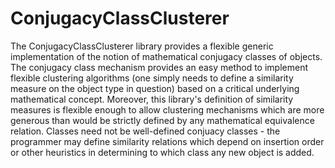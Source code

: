 # ConjugacyClassClusterer
The ConjugacyClassClusterer library provides a flexible generic implementation of the notion of mathematical conjugacy classes of objects. The conjugacy class mechanism provides an easy method to implement flexible clustering algorithms (one simply needs to define a similarity measure on the object type in question) based on a critical underlying mathematical concept. Moreover, this library's definition of similarity measures is flexible enough to allow clustering mechanisms which are more generous than would be strictly defined by any mathematical equivalence relation. Classes need not be well-defined conjuacy classes - the programmer may define similarity relations which depend on insertion order or other heuristics in determining to which class any new object is added.
